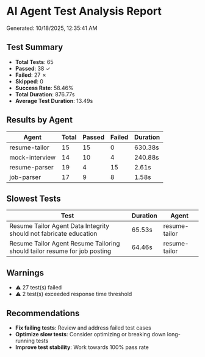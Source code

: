 # AI Agent Test Analysis Report

Generated: 10/18/2025, 12:35:41 AM

## Test Summary

- **Total Tests**: 65
- **Passed**: 38 ✓
- **Failed**: 27 ✗
- **Skipped**: 0
- **Success Rate**: 58.46%
- **Total Duration**: 876.77s
- **Average Test Duration**: 13.49s

## Results by Agent

| Agent | Total | Passed | Failed | Duration |
|-------|-------|--------|--------|----------|
| resume-tailor | 15 | 15 | 0 | 630.38s |
| mock-interview | 14 | 10 | 4 | 240.88s |
| resume-parser | 19 | 4 | 15 | 2.61s |
| job-parser | 17 | 9 | 8 | 1.58s |

## Slowest Tests

| Test | Duration | Agent |
|------|----------|-------|
| Resume Tailor Agent Data Integrity should not fabricate education | 65.53s | resume-tailor |
| Resume Tailor Agent Resume Tailoring should tailor resume for job posting | 64.46s | resume-tailor |

## Warnings

- ⚠️ 27 test(s) failed
- ⚠️ 2 test(s) exceeded response time threshold

## Recommendations

- **Fix failing tests**: Review and address failed test cases
- **Optimize slow tests**: Consider optimizing or breaking down long-running tests
- **Improve test stability**: Work towards 100% pass rate
